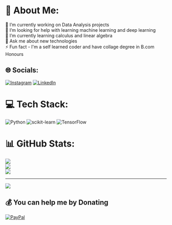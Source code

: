 # 💫 About Me:
🔭 I’m currently working on Data Analysis projects<br>🤝 I’m looking for help with learning machine learning and deep learning<br>🌱 I’m currently learning calculus and linear algebra<br>💬 Ask me about new technologies<br>⚡ Fun fact - I'm a self learned coder and have collage degree in B.com Honours


## 🌐 Socials:
[![Instagram](https://img.shields.io/badge/Instagram-%23E4405F.svg?logo=Instagram&logoColor=white)](https://instagram.com/sptrop) [![LinkedIn](https://img.shields.io/badge/LinkedIn-%230077B5.svg?logo=linkedin&logoColor=white)](https://linkedin.com/in/kalyan-toppo) 

# 💻 Tech Stack:
![Python](https://img.shields.io/badge/python-3670A0?style=for-the-badge&logo=python&logoColor=ffdd54) ![scikit-learn](https://img.shields.io/badge/scikit--learn-%23F7931E.svg?style=for-the-badge&logo=scikit-learn&logoColor=white) ![TensorFlow](https://img.shields.io/badge/TensorFlow-%23FF6F00.svg?style=for-the-badge&logo=TensorFlow&logoColor=white)
# 📊 GitHub Stats:
![](https://github-readme-stats.vercel.app/api?username=KToppo&theme=dark&hide_border=false&include_all_commits=false&count_private=false)<br/>
![](https://github-readme-streak-stats.herokuapp.com/?user=KToppo&theme=dark&hide_border=false)<br/>
![](https://github-readme-stats.vercel.app/api/top-langs/?username=KToppo&theme=dark&hide_border=false&include_all_commits=false&count_private=false&layout=compact)

---
[![](https://visitcount.itsvg.in/api?id=KToppo&icon=0&color=0)](https://visitcount.itsvg.in)

  ## 💰 You can help me by Donating
  [![PayPal](https://img.shields.io/badge/PayPal-00457C?style=for-the-badge&logo=paypal&logoColor=white)](https://paypal.me/KTOPPO) 

  
<!-- Proudly created with GPRM ( https://gprm.itsvg.in ) -->
